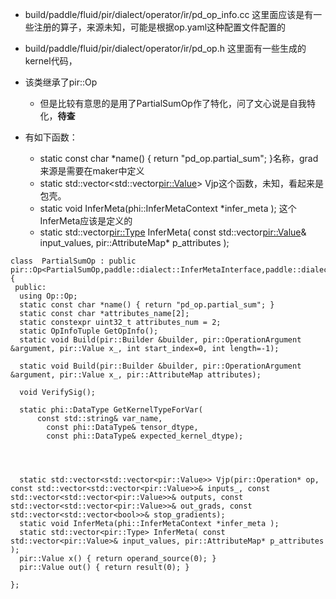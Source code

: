 - build/paddle/fluid/pir/dialect/operator/ir/pd_op_info.cc
这里面应该是有一些注册的算子，来源未知，可能是根据op.yaml这种配置文件配置的


- build/paddle/fluid/pir/dialect/operator/ir/pd_op.h
这里面有一些生成的kernel代码，





- 该类继承了pir::Op
    - 但是比较有意思的是用了PartialSumOp作了特化，问了文心说是自我特化，**待查**
- 有如下函数：
    - static const char *name() { return "pd_op.partial_sum"; }名称，grad来源是需要在maker中定义
    - static std::vector<std::vector<pir::Value>> Vjp这个函数，未知，看起来是包壳。
    - static void InferMeta(phi::InferMetaContext *infer_meta ); 这个InferMeta应该是定义的
    - static std::vector<pir::Type> InferMeta( const std::vector<pir::Value>& input_values, pir::AttributeMap* p_attributes );
```
class  PartialSumOp : public pir::Op<PartialSumOp,paddle::dialect::InferMetaInterface,paddle::dialect::VjpInterface,paddle::dialect::OpYamlInfoInterface,paddle::dialect::GetKernelTypeForVarInterface> {
 public:
  using Op::Op;
  static const char *name() { return "pd_op.partial_sum"; }
  static const char *attributes_name[2];
  static constexpr uint32_t attributes_num = 2;
  static OpInfoTuple GetOpInfo();
  static void Build(pir::Builder &builder, pir::OperationArgument &argument, pir::Value x_, int start_index=0, int length=-1);
  
  static void Build(pir::Builder &builder, pir::OperationArgument &argument, pir::Value x_, pir::AttributeMap attributes);
  
  void VerifySig();

  static phi::DataType GetKernelTypeForVar(
      const std::string& var_name,
        const phi::DataType& tensor_dtype,
        const phi::DataType& expected_kernel_dtype);




  static std::vector<std::vector<pir::Value>> Vjp(pir::Operation* op, const std::vector<std::vector<pir::Value>>& inputs_, const std::vector<std::vector<pir::Value>>& outputs, const std::vector<std::vector<pir::Value>>& out_grads, const std::vector<std::vector<bool>>& stop_gradients);
  static void InferMeta(phi::InferMetaContext *infer_meta );
  static std::vector<pir::Type> InferMeta( const std::vector<pir::Value>& input_values, pir::AttributeMap* p_attributes );
  pir::Value x() { return operand_source(0); }
  pir::Value out() { return result(0); }

};

```





